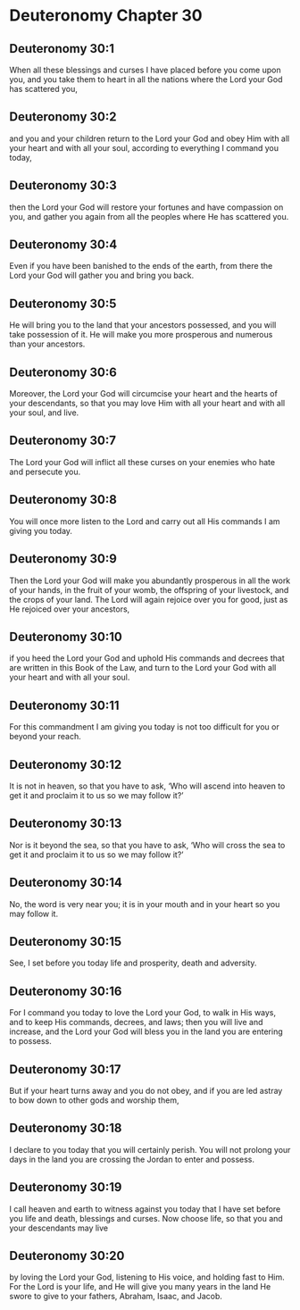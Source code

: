 # Deuteronomy Chapter 30

## Deuteronomy 30:1
When all these blessings and curses I have placed before you come upon you, and you take them to heart in all the nations where the Lord your God has scattered you,

## Deuteronomy 30:2
and you and your children return to the Lord your God and obey Him with all your heart and with all your soul, according to everything I command you today,

## Deuteronomy 30:3
then the Lord your God will restore your fortunes and have compassion on you, and gather you again from all the peoples where He has scattered you.

## Deuteronomy 30:4
Even if you have been banished to the ends of the earth, from there the Lord your God will gather you and bring you back.

## Deuteronomy 30:5
He will bring you to the land that your ancestors possessed, and you will take possession of it. He will make you more prosperous and numerous than your ancestors.

## Deuteronomy 30:6
Moreover, the Lord your God will circumcise your heart and the hearts of your descendants, so that you may love Him with all your heart and with all your soul, and live.

## Deuteronomy 30:7
The Lord your God will inflict all these curses on your enemies who hate and persecute you.

## Deuteronomy 30:8
You will once more listen to the Lord and carry out all His commands I am giving you today.

## Deuteronomy 30:9
Then the Lord your God will make you abundantly prosperous in all the work of your hands, in the fruit of your womb, the offspring of your livestock, and the crops of your land. The Lord will again rejoice over you for good, just as He rejoiced over your ancestors,

## Deuteronomy 30:10
if you heed the Lord your God and uphold His commands and decrees that are written in this Book of the Law, and turn to the Lord your God with all your heart and with all your soul.

## Deuteronomy 30:11
For this commandment I am giving you today is not too difficult for you or beyond your reach.

## Deuteronomy 30:12
It is not in heaven, so that you have to ask, ‘Who will ascend into heaven to get it and proclaim it to us so we may follow it?’

## Deuteronomy 30:13
Nor is it beyond the sea, so that you have to ask, ‘Who will cross the sea to get it and proclaim it to us so we may follow it?’

## Deuteronomy 30:14
No, the word is very near you; it is in your mouth and in your heart so you may follow it.

## Deuteronomy 30:15
See, I set before you today life and prosperity, death and adversity.

## Deuteronomy 30:16
For I command you today to love the Lord your God, to walk in His ways, and to keep His commands, decrees, and laws; then you will live and increase, and the Lord your God will bless you in the land you are entering to possess.

## Deuteronomy 30:17
But if your heart turns away and you do not obey, and if you are led astray to bow down to other gods and worship them,

## Deuteronomy 30:18
I declare to you today that you will certainly perish. You will not prolong your days in the land you are crossing the Jordan to enter and possess.

## Deuteronomy 30:19
I call heaven and earth to witness against you today that I have set before you life and death, blessings and curses. Now choose life, so that you and your descendants may live

## Deuteronomy 30:20
by loving the Lord your God, listening to His voice, and holding fast to Him. For the Lord is your life, and He will give you many years in the land He swore to give to your fathers, Abraham, Isaac, and Jacob.

